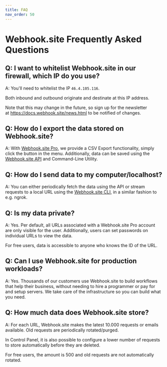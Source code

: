 ```yaml
---
title: FAQ
nav_order: 50
---
```


# Webhook.site Frequently Asked Questions

## Q: I want to whitelist Webhook.site in our firewall, which IP do you use?

A: You'll need to whitelist the IP `46.4.105.116`. 

Both inbound and outbound originate and destinate at this IP address.

Note that this may change in the future, so sign up for the newsletter at <https://docs.webhook.site/news.html> to be notified of changes.


## Q: How do I export the data stored on Webhook.site?

A: With [Webhook.site Pro](pro.markdown), we provide a CSV Export functionality, simply click the button in the menu. Additionally, data can be saved using the [Webhook.site API](api/about.md) and Command-Line Utility.

## Q: How do I send data to my computer/localhost?

A: You can either periodically fetch the data using the API or stream requests to a local URL using the [Webhook.site CLI](cli.md), in a similar fashion to e.g. ngrok.

## Q: Is my data private?

A: Yes. Per default, all URLs associated with a Webhook.site Pro account are only visible for the user. Additionally, users can set passwords on individual URLs to view the data.

For free users, data is accessible to anyone who knows the ID of the URL.

## Q: Can I use Webhook.site for production workloads?

A: Yes. Thousands of our customers use Webhook.site to build workflows that help their business, without needing to hire a programmer or pay for and setup servers. We take care of the infrastructure so you can build what you need.

## Q: How much data does Webhook.site store?

A: For each URL, Webhook.site makes the latest 10.000 requests or emails available. Old requests are periodically rotated/purged. 

In Control Panel, it is also possible to configure a lower number of requests to store automatically before they are deleted.

For free users, the amount is 500 and old requests are not automatically rotated.

